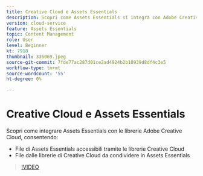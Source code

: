 ```yaml
---
title: Creative Cloud e Assets Essentials
description: Scopri come Assets Essentials si integra con Adobe Creative Cloud.
version: cloud-service
feature: Assets Essentials
topic: Content Management
role: User
level: Beginner
kt: 7918
thumbnail: 336069.jpeg
source-git-commit: 7fde77ac287d01ce2ad4924b2b10939d8df4c3e5
workflow-type: tm+mt
source-wordcount: '55'
ht-degree: 0%

---
```


# Creative Cloud e Assets Essentials

Scopri come integrare Assets Essentials con le librerie Adobe Creative Cloud, consentendo:

+ File di Assets Essentials accessibili tramite le librerie Creative Cloud
+ File dalle librerie di Creative Cloud da condividere in Assets Essentials

>[!VIDEO](https://video.tv.adobe.com/v/336069/?quality=12&learn=on)
